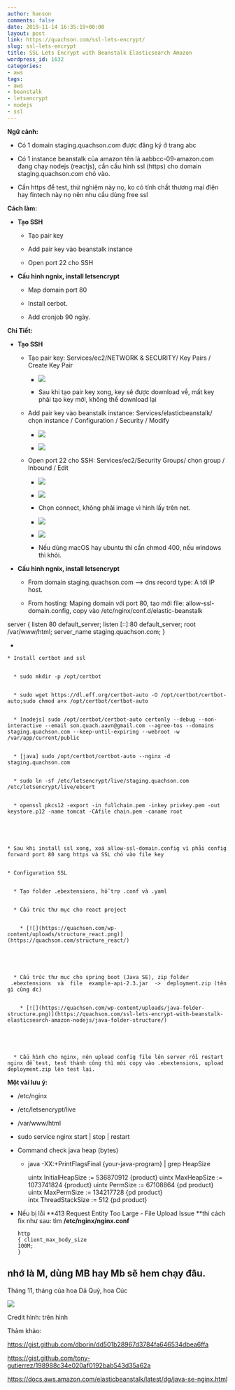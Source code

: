 ```yaml
---
author: hanson
comments: false
date: 2019-11-14 16:35:19+00:00
layout: post
link: https://quachson.com/ssl-lets-encrypt/
slug: ssl-lets-encrypt
title: SSL Lets Encrypt with Beanstalk Elasticsearch Amazon
wordpress_id: 1632
categories:
- aws
tags:
- aws
- beanstalk
- letsencrypt
- nodejs
- ssl
---
```


**Ngữ cảnh:**



 	
  * Có 1 domain staging.quachson.com được đăng ký ở trang abc

 	
  * Có 1 instance beanstalk của amazon tên là aabbcc-09-amazon.com đang chạy nodejs (reactjs), cần cấu hình ssl (https) cho domain staging.quachson.com chỏ vào.

 	
  * Cấn https để test, thử nghiệm này nọ, ko có tính chất thương mại điện hay fintech này nọ nên nhu cầu dùng free ssl


**Cách làm:**



 	
  * **Tạo SSH**

 	
    * Tạo pair key

 	
    * Add pair key vào beanstalk instance

 	
    * Open port 22 cho SSH




 	
  * **Cấu hình ngnix, install letsencrypt**

 	
    * Map domain port 80

 	
    * Install cerbot.

 	
    * Add cronjob 90 ngày.





**Chi Tiết:**



 	
  * **Tạo SSH**

 	
    * Tạo pair key: Services/ec2/NETWORK & SECURITY/ Key Pairs / Create Key Pair

 	
      * [![](https://quachson.com/wp-content/uploads/mlqflfsvzt-150x150.png)](https://quachson.com/wp-content/uploads/mlqflfsvzt.png)

 	
      * Sau khi tạo pair key xong, key sẽ được download về, mất key phải tạo key mới, không thể download lại




 	
    * Add pair key vào beanstalk instance: Services/elasticbeanstalk/ chọn instance / Configuration / Security / Modify

 	
      * [![](https://quachson.com/wp-content/uploads/gettingstarted-dashboard-300x161.png)](https://quachson.com/wp-content/uploads/gettingstarted-dashboard.png)

 	
      * [![](https://quachson.com/wp-content/uploads/aeb-env-config-security-page-300x131.png)](https://quachson.com/wp-content/uploads/aeb-env-config-security-page.png)




 	
    * Open port 22 cho SSH: Services/ec2/Security Groups/ chọn group / Inbound / Edit

 	
      * [![](https://quachson.com/wp-content/uploads/ztzcpcxhdb.png)](https://quachson.com/ztzcpcxhdb/)

 	
      * [![](https://quachson.com/wp-content/uploads/wxygtxgutf.png)](https://quachson.com/wxygtxgutf/)

 	
      * Chọn connect, không phải image vì hình lấy trên net.

 	
      * [![](https://quachson.com/wp-content/uploads/tkv-ec2-create-ami-menu2.png)](https://quachson.com/ssl-lets-encrypt-with-beanstalk-elasticsearch-amazon-nodejs/tkv-ec2-create-ami-menu2/)

 	
      * [![](https://quachson.com/wp-content/uploads/node-connection.png)](https://quachson.com/ssl-lets-encrypt-with-beanstalk-elasticsearch-amazon-nodejs/node-connection/)

 	
      * Nếu dùng macOS hay ubuntu thì cần chmod 400, nếu windows thì khỏi.







 	
  * **Cấu hình ngnix, install letsencrypt**

 	
    * From domain staging.quachson.com --> dns record type: A tới IP host.

 	
    * From hosting: Maping domain với port 80, tạo mới file: allow-ssl-domain.config, copy vào /etc/nginx/conf.d/elastic-beanstalk





server {
listen 80 default_server;
listen [::]:80 default_server;
root /var/www/html;
server_name staging.quachson.com;
}

 	
  * 

 	
    * Install certbot and ssl

 	
      * sudo mkdir -p /opt/certbot

 	
      * sudo wget https://dl.eff.org/certbot-auto -O /opt/certbot/certbot-auto;sudo chmod a+x /opt/certbot/certbot-auto

 	
      * [nodejs] sudo /opt/certbot/certbot-auto certonly --debug --non-interactive --email son.quach.aavn@gmail.com --agree-tos --domains staging.quachson.com --keep-until-expiring --webroot -w /var/app/current/public

 	
      * [java] sudo /opt/certbot/certbot-auto --nginx -d staging.quachson.com

 	
      * sudo ln -sf /etc/letsencrypt/live/staging.quachson.com /etc/letsencrypt/live/ebcert

 	
      * openssl pkcs12 -export -in fullchain.pem -inkey privkey.pem -out keystore.p12 -name tomcat -CAfile chain.pem -caname root




 	
    * Sau khi install ssl xong, xoá allow-ssl-domain.config vì phải config forward port 80 sang https và SSL chỏ vào file key

 	
    * Configuration SSL

 	
      * Tạo folder .ebextensions, hỗ trợ .conf và .yaml

 	
      * Cấu trúc thư mục cho react project

 	
        * [![](https://quachson.com/wp-content/uploads/structure_react.png)](https://quachson.com/structure_react/)




 	
      * Cấu trúc thư mục cho spring boot (Java SE), zip folder  .ebextensions  và  file  example-api-2.3.jar  ->  deployment.zip (tên gì cũng dc)

 	
        * [![](https://quachson.com/wp-content/uploads/java-folder-structure.png)](https://quachson.com/ssl-lets-encrypt-with-beanstalk-elasticsearch-amazon-nodejs/java-folder-structure/)




 	
      * Cấu hình cho nginx, nên upload config file lên server rồi restart nginx để test, test thành công thì mới copy vào .ebextensions, upload deployment.zip lên test lại.








**Một vài lưu ý:**



 	
  * /etc/nginx

 	
  * /etc/letsencrypt/live

 	
  * /var/www/html

 	
  * sudo service nginx start | stop | restart

 	
  * Command check java heap (bytes)

 	
    * java -XX:+PrintFlagsFinal {your-java-program} | grep HeapSize






    
        uintx InitialHeapSize                          := 536870912       {product}
        uintx MaxHeapSize                              := 1073741824      {product}
        uintx PermSize                                 := 67108864        {pd product}  
        uintx MaxPermSize                              := 134217728       {pd product}  
        intx ThreadStackSize                          := 512             {pd product}





 	
  * Nếu bị lỗi **413 Request Entity Too Large - File Upload Issue **thì cách fix như sau: tìm **/etc/nginx/nginx.conf**



    
    <code><span class="pln">http </span><span class="pun">{</span><span class="pln">
        client_max_body_size </span><span class="lit">100M</span><span class="pun">;</span>
    <span class="pun">}</span></code>


nhớ là M, dùng MB hay Mb sẽ hem chạy đâu.
----

Tháng 11, tháng của hoa Dã Quỳ, hoa Cúc

[![](https://quachson.com/wp-content/uploads/IMG_0722.jpg)](https://quachson.com/ssl-lets-encrypt-with-beanstalk-elasticsearch-amazon-nodejs/img_0722/)

Credit hình: trên hình

Thảm khảo:

https://gist.github.com/dborin/dd501b28967d3784fa646534dbea6ffa

https://gist.github.com/tony-gutierrez/198988c34e020af0192bab543d35a62a

https://docs.aws.amazon.com/elasticbeanstalk/latest/dg/java-se-nginx.html
